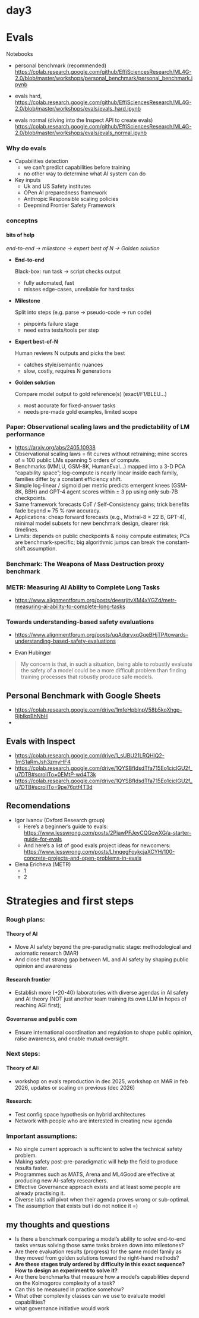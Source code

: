 # day3

# Evals
Notebooks
- personal benchmark (recommended) https://colab.research.google.com/github/EffiSciencesResearch/ML4G-2.0/blob/master/workshops/personal_benchmark/personal_benchmark.ipynb

- evals hard, https://colab.research.google.com/github/EffiSciencesResearch/ML4G-2.0/blob/master/workshops/evals/evals_hard.ipynb
- evals normal (diving into the Inspect API to create evals) https://colab.research.google.com/github/EffiSciencesResearch/ML4G-2.0/blob/master/workshops/evals/evals_normal.ipynb

### Why do evals 
- Capabilities detection
  - we can't predict capabilities before training
  - no other way to determine what AI system can do
- Key inputs
  - Uk and US Safety institutes
  - OPen AI preparedness framework
  - Anthropic Responsible scaling policies
  - Deepmind Frontier Safety Framework

### conceptns
#### bits of help

*end-to-end -> milestone -> expert best of N -> Golden solution*

- **End-to-end**

    Black-box: run task → script checks output

  - fully automated, fast
  - misses edge-cases, unreliable for hard tasks

- **Milestone**

  Split into steps (e.g. parse → pseudo-code → run code)

  - pinpoints failure stage
  - need extra tests/tools per step

- **Expert best-of-N**

    Human reviews N outputs and picks the best

  - catches style/semantic nuances
  - slow, costly, requires N generations

- **Golden solution**

    Compare model output to gold reference(s) (exact/F1/BLEU…)

  - most accurate for fixed-answer tasks
  -  needs pre-made gold examples, limited scope

### Paper: Observational scaling laws and the predictability of LM performance
- https://arxiv.org/abs/2405.10938
- Observational scaling laws = fit curves without retraining; mine scores of ≈ 100 public LMs spanning 5 orders of compute.
- Benchmarks (MMLU, GSM-8K, HumanEval…) mapped into a 3-D PCA “capability space”; log-compute is nearly linear inside each family, families differ by a constant efficiency shift.
- Simple log-linear / sigmoid per metric predicts emergent knees (GSM-8K, BBH) and GPT-4 agent scores within ± 3 pp using only sub-7B checkpoints.
- Same framework forecasts CoT / Self-Consistency gains; trick benefits fade beyond ≈ 75 % raw accuracy.
- Applications: cheap forward forecasts (e.g., Mixtral-8 × 22 B, GPT-4), minimal model subsets for new benchmark design, clearer risk timelines.
- Limits: depends on public checkpoints & noisy compute estimates; PCs are benchmark-specific; big algorithmic jumps can break the constant-shift assumption.

### Benchmark: The Weapons of Mass Destruction proxy benchmark

### METR: Measuring AI Ability to Complete Long Tasks
- https://www.alignmentforum.org/posts/deesrjitvXM4xYGZd/metr-measuring-ai-ability-to-complete-long-tasks

### Towards understanding-based safety evaluations
- https://www.alignmentforum.org/posts/uqAdqrvxqGqeBHjTP/towards-understanding-based-safety-evaluations


- Evan Hubinger
> My concern is that, in such a situation, being able to robustly evaluate the safety of a model could be a more difficult problem than finding training processes that robustly produce safe models.

## Personal Benchmark with Google Sheets
- https://colab.research.google.com/drive/1mfeHpblnpV58b5koXhgp-RjbIkpBhNbH
- 
## Evals with Inspect
- https://colab.research.google.com/drive/1_sUBU21LRQHlQ2-1mS1aRmJsh3zmyHF4
- https://colab.research.google.com/drive/1QYSBfIdsdTfa715Eo1ciclGU2f_u7DTB#scrollTo=0EMtP-wd4T3k
- https://colab.research.google.com/drive/1QYSBfIdsdTfa715Eo1ciclGU2f_u7DTB#scrollTo=9pe76ptf4T3d
## Recomendations 
- Igor Ivanov (Oxford Research group)
  - Here’s a beginner’s guide to evals: https://www.lesswrong.com/posts/2PiawPFJeyCQGcwXG/a-starter-guide-for-evals
  - And here’s a list of good evals project ideas for newcomers: https://www.lesswrong.com/posts/LhnqegFoykcjaXCYH/100-concrete-projects-and-open-problems-in-evals
- Elena Ericheva (METR)
  - 1
  - 2

# Strategies and first steps

### Rough plans:
#### Theory of AI 
- Move AI safety beyond the pre-paradigmatic stage: methodological and axiomatic research (MAR)
- And close that strang gap between ML and AI safety by shaping public opinion and awareness
#### Research frontier
- Establish more (+20-40) laboratories with diverse agendas in AI safety and AI theory (NOT just another team training its own LLM in hopes of reaching AGI first);
#### Governanse and public com
- Ensure international coordination and regulation to shape public opinion, raise awareness, and enable mutual oversight.
### Next steps:
#### Theory of AI: 
- workshop on evals reproduction in dec 2025, workshop on MAR in feb 2026, updates or scaling on previous (dec 2026)
#### Research: 
- Test config space hypothesis on hybrid architectures
- Network with people who are interested in creating new agenda

### Important assumptions:
- No single current approach is sufficient to solve the technical safety problem.
- Making safety post-pre-paradigmatic will help the field to produce results faster.
- Programmes such as MATS, Arena and ML4Good are effective at producing new AI-safety researchers.
- Effective Governance approach exists and at least some people are already practising it.
- Diverse labs will pivot when their agenda proves wrong or sub-optimal.
- The assumption that exists but i do not notice it =)


## my thoughts and questions 
- Is there a benchmark comparing a model’s ability to solve end-to-end tasks versus solving those same tasks broken down into milestones?
- Are there evaluation results (progress) for the same model family as they moved from golden solutions toward the right-hand methods?
- **Are these stages truly ordered by difficulty in this exact sequence? How to design an experiment to solve it?**
- Are there benchmarks that measure how a model’s capabilities depend on the Kolmogorov complexity of a task?
- Can this be measured in practice somehow?
- What other complexity classes can we use to evaluate model capabilities?
- what governance initiative would work
